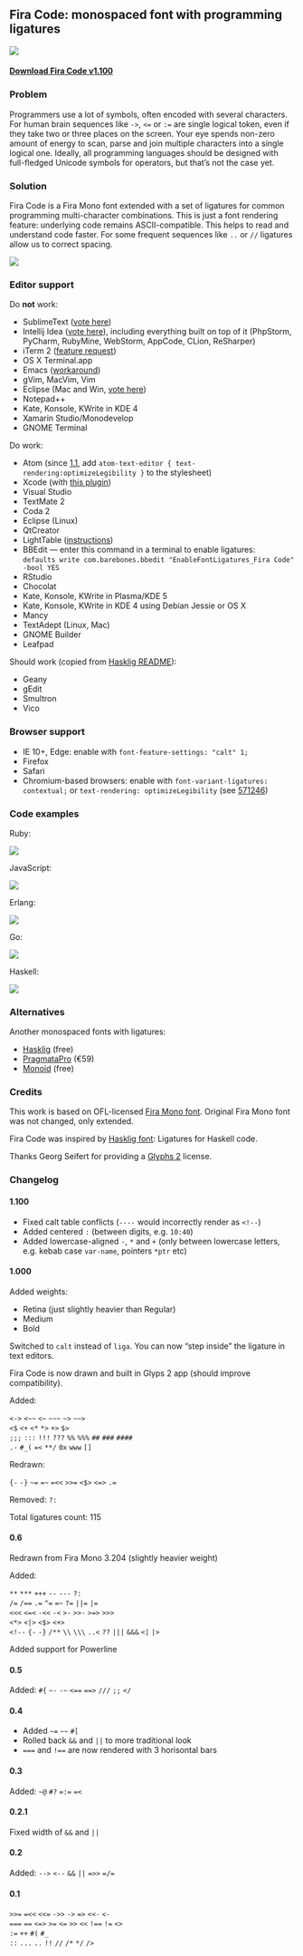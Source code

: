 ## Fira Code: monospaced font with programming ligatures

<img src="https://dl.dropboxusercontent.com/u/561580/imgs/fira_code_logo.svg">

#### [Download Fira Code v1.100](https://github.com/tonsky/FiraCode/releases/download/1.100/FiraCode_1.100.zip)

### Problem

Programmers use a lot of symbols, often encoded with several characters. For human brain sequences like `->`, `<=` or `:=` are single logical token, even if they take two or three places on the screen. Your eye spends non-zero amount of energy to scan, parse and join multiple characters into a single logical one. Ideally, all programming languages should be designed with full-fledged Unicode symbols for operators, but that’s not the case yet.

### Solution

Fira Code is a Fira Mono font extended with a set of ligatures for common programming multi-character combinations. This is just a font rendering feature: underlying code remains ASCII-compatible. This helps to read and understand code faster. For some frequent sequences like `..` or `//` ligatures allow us to correct spacing.

<img src="./showcases/all_ligatures.png" />

### Editor support

Do **not** work:

- SublimeText ([vote here](http://sublimetext.userecho.com/topic/433445-opentype-support-ligatures-curly-quotes-contextual-and-alternate-symbols/))
- Intellij Idea ([vote here](https://youtrack.jetbrains.com/issue/IDEA-127539)), including everything built on top of it (PhpStorm, PyCharm, RubyMine, WebStorm, AppCode, CLion, ReSharper)
- iTerm 2 ([feature request](https://gitlab.com/gnachman/iterm2/issues/3568))
- OS X Terminal.app
- Emacs ([workaround](https://github.com/tonsky/FiraCode/wiki/Setting-up-Emacs))
- gVim, MacVim, Vim
- Eclipse (Mac and Win, [vote here](https://bugs.eclipse.org/bugs/show_bug.cgi?id=398656))
- Notepad++
- Kate, Konsole, KWrite in KDE 4
- Xamarin Studio/Monodevelop
- GNOME Terminal

Do work:

- Atom (since [1.1](http://blog.atom.io/2015/10/29/atom-1-1-is-out.html), add `atom-text-editor { text-rendering:optimizeLegibility }` to the stylesheet)
- Xcode (with [this plugin](https://github.com/robertvojta/LigatureXcodePlugin))
- Visual Studio
- TextMate 2
- Coda 2
- Eclipse (Linux)
- QtCreator
- LightTable ([instructions](https://github.com/LightTable/LightTable/issues/1459#issuecomment-57366504))
- BBEdit — enter this command in a terminal to enable ligatures:  
  `defaults write com.barebones.bbedit "EnableFontLigatures_Fira Code" -bool YES`
- RStudio
- Chocolat
- Kate, Konsole, KWrite in Plasma/KDE 5
- Kate, Konsole, KWrite in KDE 4 using Debian Jessie or OS X
- Mancy
- TextAdept (Linux, Mac)
- GNOME Builder
- Leafpad

Should work (copied from [Hasklig README](https://github.com/i-tu/Hasklig)):

- Geany
- gEdit
- Smultron
- Vico

### Browser support

- IE 10+, Edge: enable with `font-feature-settings: "calt" 1;`
- Firefox
- Safari
- Chromium-based browsers: enable with  `font-variant-ligatures: contextual;` or `text-rendering: optimizeLegibility` (see [571246](https://code.google.com/p/chromium/issues/detail?q=font-variant-ligatures&id=571246&thanks=571246&ts=1450553433&))
  
### Code examples

Ruby:

<img src="./showcases/ruby.png" />

JavaScript:

<img src="./showcases/javascript.png" />

Erlang:

<img src="./showcases/erlang.png" />

Go:

<img src="./showcases/go.png" />

Haskell:

<img src="./showcases/haskell.png" />

### Alternatives

Another monospaced fonts with ligatures:

- [Hasklig](https://github.com/i-tu/Hasklig) (free)
- [PragmataPro](http://www.fsd.it/fonts/pragmatapro.htm) (€59)
- [Monoid](http://larsenwork.com/monoid/) (free)

### Credits

This work is based on OFL-licensed [Fira Mono font](https://github.com/mozilla/Fira). Original Fira Mono font was not changed, only extended.

Fira Code was inspired by [Hasklig font](https://github.com/i-tu/Hasklig): Ligatures for Haskell code.

Thanks Georg Seifert for providing a [Glyphs 2](https://glyphsapp.com) license.

### Changelog

#### 1.100

- Fixed calt table conflicts (`----` would incorrectly render as `<!--`)
- Added centered `:` (between digits, e.g. `10:40`)
- Added lowercase-aligned `-`, `*` and `+` (only between lowercase letters, e.g. kebab case `var-name`, pointers `*ptr` etc)


#### 1.000

Added weights:

- Retina (just slightly heavier than Regular)
- Medium
- Bold

Switched to `calt` instead of `liga`. You can now “step inside” the ligature in text editors.

Fira Code is now drawn and built in Glyps 2 app (should improve compatibility).

Added:

`<->` `<~~` `<~` `~~~` `~>` `~~>`  
`<$` `<+` `<*` `*>` `+>` `$>`  
`;;;` `:::` `!!!` `???` `%%` `%%%` `##` `###` `####`  
`.-` `#_(` `=<`  `**/` `0x` `www` `[]` 

Redrawn:

`{-` `-}` `~=` `=~` `=<<` `>>=` `<$>` `<=>` `.=`

Removed: `?:`

Total ligatures count: 115


#### 0.6

Redrawn from Fira Mono 3.204 (slightly heavier weight)

Added:

`**` `***` `+++` `--` `---` `?:`  
`/=` `/==` `.=` `^=` `=~` `?=` `||=` `|=`  
`<<<` `<=<` `-<<` `-<` `>-` `>>-` `>=>` `>>>`  
`<*>` `<|>` `<$>` `<+>`  
`<!--` `{-` `-}` `/**`  `\\` `\\\`
`..<` `??` `|||` `&&&` `<|` `|>`  
  
Added support for Powerline


#### 0.5

Added: `#{` `~-` `-~` `<==` `==>` `///` `;;` `</`


#### 0.4

- Added `~=` `~~` `#[`
- Rolled back `&&` and `||` to more traditional look
- `===` and `!==` are now rendered with 3 horisontal bars


#### 0.3

Added: `~@` `#?` `=:=` `=<`


#### 0.2.1

Fixed width of `&&` and `||`


#### 0.2

Added: `-->` `<--` `&&` `||` `=>>` `=/=`


#### 0.1

`>>=` `=<<` `<<=` `->>` `->` `=>` `<<-` `<-`  
`===` `==` `<=>` `>=` `<=` `>>` `<<` `!==` `!=` `<>`  
`:=` `++` `#(` `#_`  
`::` `...` `..` `!!` `//` `/*` `*/` `/>`  
